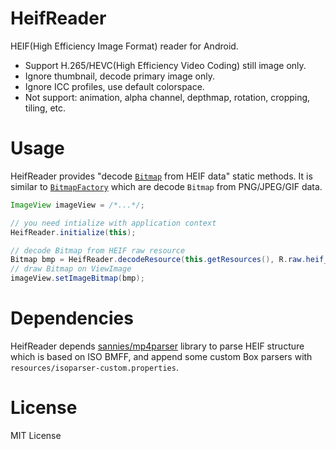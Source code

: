 # HeifReader

HEIF(High Efficiency Image Format) reader for Android.

- Support H.265/HEVC(High Efficiency Video Coding) still image only.
- Ignore thumbnail, decode primary image only.
- Ignore ICC profiles, use default colorspace.
- Not support: animation, alpha channel, depthmap, rotation, cropping, tiling, etc.


# Usage

HeifReader provides "decode [`Bitmap`][Bitmap] from HEIF data" static methods.
It is similar to [`BitmapFactory`][BitmapFactory] which are decode `Bitmap` from PNG/JPEG/GIF data.

```java
ImageView imageView = /*...*/;

// you need intialize with application context
HeifReader.initialize(this);

// decode Bitmap from HEIF raw resource
Bitmap bmp = HeifReader.decodeResource(this.getResources(), R.raw.heif_data);
// draw Bitmap on ViewImage
imageView.setImageBitmap(bmp);
```

[Bitmap]: https://developer.android.com/reference/android/graphics/Bitmap.html
[BitmapFactory]: https://developer.android.com/reference/android/graphics/BitmapFactory.html


# Dependencies

HeifReader depends [sannies/mp4parser][mp4parser] library to parse HEIF structure which is based on ISO BMFF, and append some custom Box parsers with `resources/isoparser-custom.properties`.

[mp4parser]: https://github.com/sannies/mp4parser


# License
MIT License
